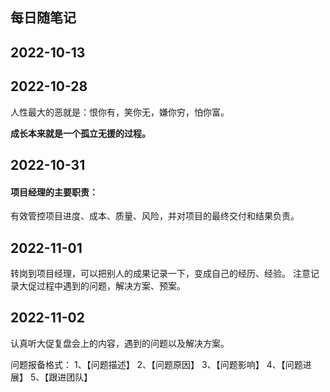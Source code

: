 ## 每日随笔记
## 2022-10-13

## 2022-10-28

人性最大的恶就是：恨你有，笑你无，嫌你穷，怕你富。

**成长本来就是一个孤立无援的过程。**
## 2022-10-31
#### 项目经理的主要职责：

有效管控项目进度、成本、质量、风险，并对项目的最终交付和结果负责。

## 2022-11-01

转岗到项目经理，可以把别人的成果记录一下，变成自己的经历、经验。
注意记录大促过程中遇到的问题，解决方案、预案。

## 2022-11-02

认真听大促复盘会上的内容，遇到的问题以及解决方案。

问题报备格式：
1、【问题描述】
2、【问题原因】
3、【问题影响】
4、【问题进展】
5、【跟进团队】
